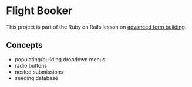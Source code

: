 # Flight Booker

This project is part of the Ruby on Rails lesson on [advanced form building](https://www.theodinproject.com/courses/ruby-on-rails/lessons/building-advanced-forms?ref=lnav).



## Concepts
- populating/building dropdown menus
- radio buttons
- nested submissions
- seeding database
